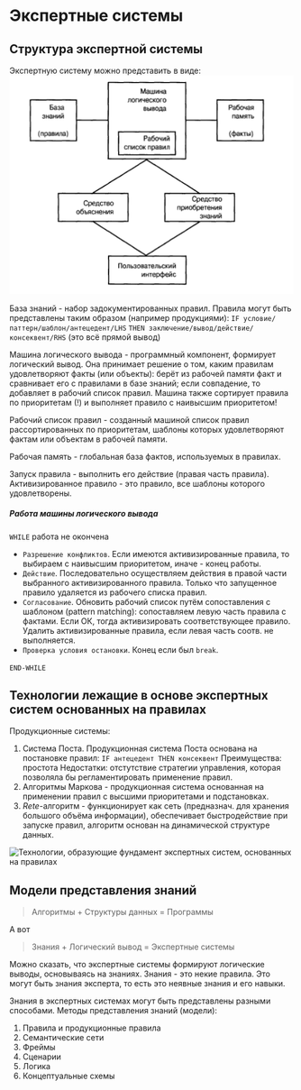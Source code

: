 # Экспертные системы

## Структура экспертной системы

Экспертную систему можно представить в виде:
![Структура эксперной системы](expert_systems_structure.png)

База знаний - набор задокументированных правил. Правила могут быть представлены таким образом (например продукциями):
`IF условие/паттерн/шаблон/антецедент/LHS`
`THEN заключение/вывод/действие/консеквент/RHS` (это всё прямой вывод)

Машина логического вывода - программный компонент, формирует логический вывод. Она принимает решение о том, каким правилам удовлетворяют факты (или объекты): берёт из рабочей памяти факт и сравнивает его с правилами в базе знаний; если совпадение, то добавляет в рабочий список правил. Машина также сортирует правила по приоритетам (!) и выполняет правило с наивысшим приоритетом!

Рабочий список правил - созданный машиной список правил рассортированных по приоритетам, шаблоны которых удовлетворяют фактам или объектам в рабочей памяти. 

Рабочая память - глобальная база фактов, используемых в правилах. 

Запуск правила - выполнить его действие (правая часть правила). Активизированное правило - это правило, все шаблоны которого удовлетворены.

##### Работа машины логического вывода
`WHILE` работа не окончена
- `Разрешение конфликтов`. Если имеются активизированные правила, то выбираем с наивысшим приоритетом, иначе - конец работы.
- `Действие`. Последовательно осуществляем действия в правой части выбранного активизированного правила. Только что запущенное правило удаляется из рабочего списка правил.
- `Согласование`. Обновить рабочий список путём сопоставления с шаблоном (pattern matching): сопоставляем левую часть правила с фактами. Если ОК, тогда активизировать соответствующее правило. Удалить активизированные правила, если левая часть соотв. не выполняется.
- `Проверка условия остановки`. Конец если был `break`.

`END-WHILE`

## Технологии лежащие в основе экспертных систем основанных на правилах

Продукционные системы:
1. Система Поста. Продукционная система Поста основана на постановке правил: `IF антецедент THEN консеквент`
Преимущества: простота
Недостатки: отстутствие стратегии управления, которая позволяла бы регламентировать применение правил.
2. Алгоритмы Маркова - продукционная система основанная на применении правил с высшими приоритетами и подстановках.
3. *Rete*-алгоритм - функционирует как сеть (предназнач. для хранения большого объёма информации), обеспечивает быстродействие при запуске правил, алгоритм основан на динамической структуре данных.

![Технологии, образующие фундамент экспертных систем, основанных на правилах](expert_systems_technologies_in_es_based_on_rules.png)

## Модели представления знаний 

> Алгоритмы + Структуры данных = Программы

А вот

>Знания + Логический вывод = Экспертные системы

Можно сказать, что экспертные системы формируют логические выводы, основываясь на знаниях. Знания - это некие правила. Это могут быть знания эксперта, то есть это неявные знания и его навыки.

Знания в экспертных системах могут быть представлены разными способами. Методы представления знаний (модели):
1. Правила и продукционные правила
2. Семантические сети
3. Фреймы
4. Сценарии
5. Логика
6. Концептуальные схемы